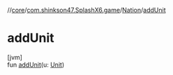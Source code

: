 //[core](../../../index.md)/[com.shinkson47.SplashX6.game](../index.md)/[Nation](index.md)/[addUnit](add-unit.md)

# addUnit

[jvm]\
fun [addUnit](add-unit.md)(u: [Unit](../../com.shinkson47.SplashX6.game.units/-unit/index.md))
